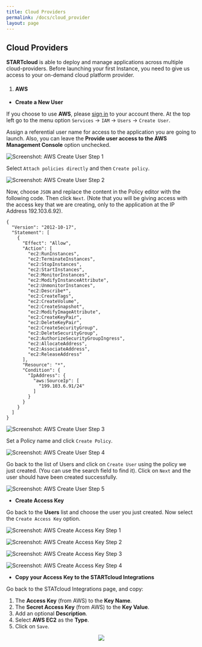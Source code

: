```yaml
---
title: Cloud Providers
permalink: /docs/cloud_provider
layout: page
---
```


## Cloud Providers


**STARTcloud** is able to deploy and manage applications across multiple cloud-providers. Before launching your first Instance, you need to give us access to your on-demand cloud platform provider.


1. #### **AWS**

- **Create a New User**

If you choose to use **AWS**, please [sign in](https://signin.aws.amazon.com/signin) to your account there. At the top left go to the menu option `Services` -> `IAM` -> `Users` -> `Create User`.


Assign a referential user name for access to the application you are going to launch. Also, you can leave the **Provide user access to the AWS Management Console** option unchecked.


![Screenshot: AWS Create User Step 1](./../images/aws_create_user_step1.png)


Select `Attach policies directly` and then `Create policy`.


![Screenshot: AWS Create User Step 2](./../images/aws_create_user_step2.png)


Now, choose `JSON` and replace the content in the Policy editor with the following code. Then click `Next`.
(Note that you will be giving access with the access key that we are creating, only to the application at the IP Address 192.103.6.92).

```
{
  "Version": "2012-10-17",
  "Statement": [
    {
      "Effect": "Allow",
      "Action": [
        "ec2:RunInstances",
        "ec2:TerminateInstances",
        "ec2:StopInstances",
        "ec2:StartInstances",
        "ec2:MonitorInstances",
        "ec2:ModifyInstanceAttribute",
        "ec2:UnmonitorInstances",
        "ec2:Describe*",
        "ec2:CreateTags",
        "ec2:CreateVolume",
        "ec2:CreateSnapshot",
        "ec2:ModifyImageAttribute",
        "ec2:CreateKeyPair",
        "ec2:DeleteKeyPair",
        "ec2:CreateSecurityGroup",
        "ec2:DeleteSecurityGroup",
        "ec2:AuthorizeSecurityGroupIngress",
        "ec2:AllocateAddress",
        "ec2:AssociateAddress",
        "ec2:ReleaseAddress"
      ],
      "Resource": "*",
      "Condition": {
        "IpAddress": {
          "aws:SourceIp": [
            "199.103.6.91/24"
          ]
        }
      }
    }
  ]
}
```


![Screenshot: AWS Create User Step 3](./../images/aws_create_user_step3.png)


Set a Policy name and click `Create Policy`.


![Screenshot: AWS Create User Step 4](./../images/aws_create_user_step4.png)


Go back to the list of Users and click on `Create User` using the policy we just created. (You can use the search field to find it). Click on `Next` and the user should have been created successfully.


![Screenshot: AWS Create User Step 5](./../images/aws_create_user_step5.png)


- **Create Access Key**


Go back to the **Users** list and choose the user you just created. Now select the `Create Access Key` option.


![Screenshot: AWS Create Access Key Step 1](./../images/aws_access_key_step1.png)


![Screenshot: AWS Create Access Key Step 2](./../images/aws_access_key_step2.png)


![Screenshot: AWS Create Access Key Step 3](./../images/aws_access_key_step3.png)


![Screenshot: AWS Create Access Key Step 4](./../images/aws_access_key_step4.png)


- **Copy your Access Key to the STARTcloud Integrations**


Go back to the STATcloud Integrations page, and copy:

1. The **Access Key** (from AWS) to the **Key Name**.
2. The **Secret Access Key** (from AWS) to the **Key Value**.
3. Add an optional **Description**.
4. Select **AWS EC2** as the **Type**.
5. Click on `Save`.


<p align="center">
  <img src="./../images/integration_add.png" />
</p>

